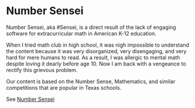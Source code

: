 # Number Sensei

Number Sensei, aka #Sensei, is a direct result of the lack of engaging software for extracurricular math in American K-12 education. 

When I tried math club in high school, it was nigh impossible to understand the content because it was very disorganized, very disengaging, and very hard for mere humans to read. As a result, I was allergic to mental math despite loving it dearly before age 10. Now I am back with a vengeance to rectify this grievous problem.

Our content is based on the Number Sense, Mathematics, and similar competitions that are popular in Texas schools.


See [Number Sensei](http://numbersensei.org)

